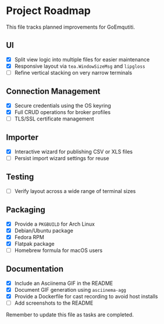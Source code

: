 # Project Roadmap

This file tracks planned improvements for GoEmqutiti.

## UI
- [x] Split view logic into multiple files for easier maintenance
- [x] Responsive layout via `tea.WindowSizeMsg` and `lipgloss`
- [ ] Refine vertical stacking on very narrow terminals

## Connection Management
- [x] Secure credentials using the OS keyring
- [x] Full CRUD operations for broker profiles
- [ ] TLS/SSL certificate management

## Importer
- [x] Interactive wizard for publishing CSV or XLS files
- [ ] Persist import wizard settings for reuse

## Testing
- [ ] Verify layout across a wide range of terminal sizes

## Packaging
- [x] Provide a `PKGBUILD` for Arch Linux
- [x] Debian/Ubuntu package
- [x] Fedora RPM
- [x] Flatpak package
- [ ] Homebrew formula for macOS users

## Documentation
- [x] Include an Asciinema GIF in the README
- [x] Document GIF generation using `asciinema-agg`
- [x] Provide a Dockerfile for cast recording to avoid host installs
- [ ] Add screenshots to the README

Remember to update this file as tasks are completed.
